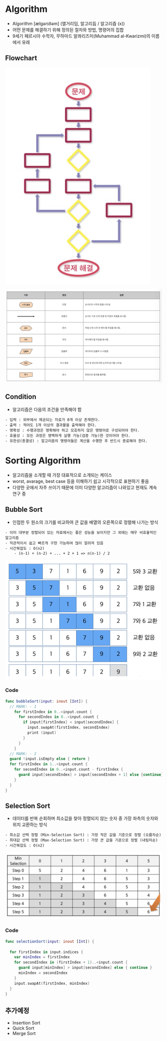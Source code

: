 # Algorithm

* Algorithm [ӕlgərɪðəm] (앨거리덤, 알고리듬 / 알고리즘 (x))
* 어떤 문제를 해결하기 위해 정의된 절차와 방법, 명령어의 집합
* 9세기 페르시아 수학자, 무하마드 알콰리즈미(Muhammad al-Kwarizmi)의 이름에서 유래 

## Flowchart

![Algorithm_1](https://github.com/jwlee07/TIL/blob/master/swiftGrammar/image/Algorithm/Algorithm_1.png)

![Algorithm_2](https://github.com/jwlee07/TIL/blob/master/swiftGrammar/image/Algorithm/Algorithm_2.png)


## Condition

* 알고리즘은 다음의 조건을 만족해야 함

```
- 입력 : 외부에서 제공되는 자료가 0개 이상 존재한다.
- 출력 : 적어도 1개 이상의 결과물을 출력해야 한다.
- 명확성 : 수행과정은 명확해야 하고 모호하지 않은 명령어로 구성되어야 한다.
- 효율성 : 모든 과정은 명백하게 실행 가능(검증 가능)한 것이어야 한다.
- 유한성(종결성) : 알고리즘의 명령어들은 계산을 수행한 후 반드시 종료해야 한다.
```

# Sorting Algorithm

* 알고리즘을 소개할 때 가장 대표적으로 소개되는 케이스
* worst, avarage, best case 등을 이해하기 쉽고 시각적으로 표현하기 좋음
* 다양한 곳에서 자주 쓰이기 때문에 이미 다양한 알고리즘이 나와있고 현재도 계속 연구 중

## Bubble Sort

* 인접한 두 원소의 크기를 비교하여 큰 값을 배열의 오른쪽으로 정렬해 나가는 방식

```
- 이미 대부분 정렬되어 있는 자료에서는 좋은 성능을 보이지만 그 외에는 매우 비효율적인 알고리즘
- 직관적이서 쉽고 빠르게 구현 가능하여 많이 알려져 있음
- 시간복잡도 : O(n2)
	- (n-1) + (n-2) + ... + 2 + 1 => n(n-1) / 2
```

![Algorithm_3](https://github.com/jwlee07/TIL/blob/master/swiftGrammar/image/Algorithm/Algorithm_3.png)

### Code

```swift
func bubbleSort(input: inout [Int]) {
  // MARK: - 1
    for firstIndex in 0..<input.count {
      for secondIndex in 0..<input.count {
        if input[firstIndex] < input[secondIndex] {
          input.swapAt(firstIndex, secondIndex)
          print (input)
        }
      }
    }
  // MARK: - 2
  guard !input.isEmpty else { return }
  for firstIndex in 1..<input.count {
    for secondIndex in 0..<input.count - firstIndex {
      guard input[secondIndex] > input[secondIndex + 1] else {continue}
    }
  }
}
```

## Selection Sort

* 데이터를 반복 순회하며 최소값을 찾아 정렬되지 않는 숫자 중 가장 좌측의 숫자와 위치 교환하는 방식

```
- 최소값 선택 정렬 (Min-Selection Sort) : 가장 작은 값을 기준으로 정렬 (오름차순)
- 최대값 선택 정렬 (Max-Selection Sort) : 가장 큰 값을 기준으로 정렬 (내림차순)
- 시간복잡도 : O(n2)
```

![Algorithm_4](https://github.com/jwlee07/TIL/blob/master/swiftGrammar/image/Algorithm/Algorithm_4.png)

### Code

```swift
func selectionSort(input: inout [Int]) {
  
  for firstIndex in input.indices {
    var minIndex = firstIndex
    for secondIndex in (firstIndex + 1)..<input.count {
      guard input[minIndex] > input[secondIndex] else { continue }
      minIndex = secondIndex
    }
    input.swapAt(firstIndex, minIndex)
  }
}
```

## 추가예정

* Insertion Sort
* Quick Sort
* Merge Sort


